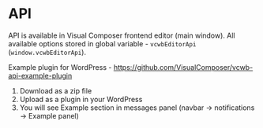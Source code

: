 # API

API is available in Visual Composer frontend editor (main window). All available options stored in global variable - `vcwbEditorApi` (`window.vcwbEditorApi`).

Example plugin for WordPress - https://github.com/VisualComposer/vcwb-api-example-plugin

1. Download as a zip file
2. Upload as a plugin in your WordPress
3. You will see Example section in messages panel (navbar -> notifications -> Example panel)
